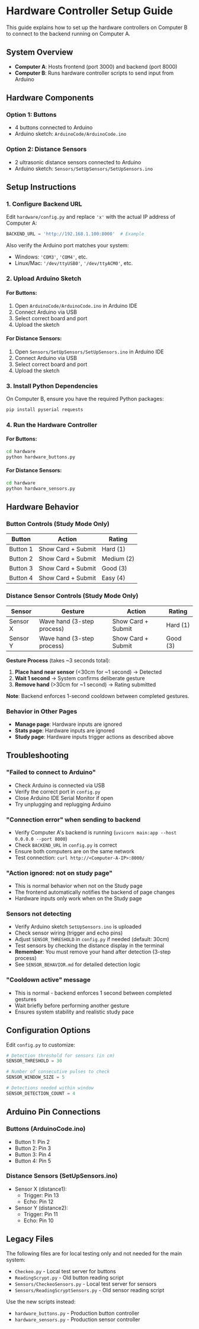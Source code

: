# Hardware Controller Setup Guide

This guide explains how to set up the hardware controllers on Computer B to connect to the backend running on Computer A.

## System Overview

- **Computer A**: Hosts frontend (port 3000) and backend (port 8000)
- **Computer B**: Runs hardware controller scripts to send input from Arduino

## Hardware Components

### Option 1: Buttons
- 4 buttons connected to Arduino
- Arduino sketch: `ArduinoCode/ArduinoCode.ino`

### Option 2: Distance Sensors
- 2 ultrasonic distance sensors connected to Arduino
- Arduino sketch: `Sensors/SetUpSensors/SetUpSensors.ino`

## Setup Instructions

### 1. Configure Backend URL

Edit `hardware/config.py` and replace `'x'` with the actual IP address of Computer A:

```python
BACKEND_URL = 'http://192.168.1.100:8000'  # Example
```

Also verify the Arduino port matches your system:
- Windows: `'COM3'`, `'COM4'`, etc.
- Linux/Mac: `'/dev/ttyUSB0'`, `'/dev/ttyACM0'`, etc.

### 2. Upload Arduino Sketch

#### For Buttons:
1. Open `ArduinoCode/ArduinoCode.ino` in Arduino IDE
2. Connect Arduino via USB
3. Select correct board and port
4. Upload the sketch

#### For Distance Sensors:
1. Open `Sensors/SetUpSensors/SetUpSensors.ino` in Arduino IDE
2. Connect Arduino via USB
3. Select correct board and port
4. Upload the sketch

### 3. Install Python Dependencies

On Computer B, ensure you have the required Python packages:

```bash
pip install pyserial requests
```

### 4. Run the Hardware Controller

#### For Buttons:
```bash
cd hardware
python hardware_buttons.py
```

#### For Distance Sensors:
```bash
cd hardware
python hardware_sensors.py
```

## Hardware Behavior

### Button Controls (Study Mode Only)

| Button | Action | Rating |
|--------|--------|--------|
| Button 1 | Show Card + Submit | Hard (1) |
| Button 2 | Show Card + Submit | Medium (2) |
| Button 3 | Show Card + Submit | Good (3) |
| Button 4 | Show Card + Submit | Easy (4) |

### Distance Sensor Controls (Study Mode Only)

| Sensor | Gesture | Action | Rating |
|--------|---------|--------|--------|
| Sensor X | Wave hand (3-step process) | Show Card + Submit | Hard (1) |
| Sensor Y | Wave hand (3-step process) | Show Card + Submit | Good (3) |

**Gesture Process** (takes ~3 seconds total):
1. **Place hand near sensor** (<30cm for ~1 second) → Detected
2. **Wait 1 second** → System confirms deliberate gesture
3. **Remove hand** (>30cm for ~1 second) → Rating submitted

**Note**: Backend enforces 1-second cooldown between completed gestures.

### Behavior in Other Pages
- **Manage page**: Hardware inputs are ignored
- **Stats page**: Hardware inputs are ignored
- **Study page**: Hardware inputs trigger actions as described above

## Troubleshooting

### "Failed to connect to Arduino"
- Check Arduino is connected via USB
- Verify the correct port in `config.py`
- Close Arduino IDE Serial Monitor if open
- Try unplugging and replugging Arduino

### "Connection error" when sending to backend
- Verify Computer A's backend is running (`uvicorn main:app --host 0.0.0.0 --port 8000`)
- Check `BACKEND_URL` in `config.py` is correct
- Ensure both computers are on the same network
- Test connection: `curl http://<Computer-A-IP>:8000/`

### "Action ignored: not on study page"
- This is normal behavior when not on the Study page
- The frontend automatically notifies the backend of page changes
- Hardware inputs only work when on the Study page

### Sensors not detecting
- Verify Arduino sketch `SetUpSensors.ino` is uploaded
- Check sensor wiring (trigger and echo pins)
- Adjust `SENSOR_THRESHOLD` in `config.py` if needed (default: 30cm)
- Test sensors by checking the distance display in the terminal
- **Remember**: You must remove your hand after detection (3-step process)
- See `SENSOR_BEHAVIOR.md` for detailed detection logic

### "Cooldown active" message
- This is normal - backend enforces 1 second between completed gestures
- Wait briefly before performing another gesture
- Ensures system stability and realistic study pace

## Configuration Options

Edit `config.py` to customize:

```python
# Detection threshold for sensors (in cm)
SENSOR_THRESHOLD = 30

# Number of consecutive pulses to check
SENSOR_WINDOW_SIZE = 5

# Detections needed within window
SENSOR_DETECTION_COUNT = 4
```

## Arduino Pin Connections

### Buttons (ArduinoCode.ino)
- Button 1: Pin 2
- Button 2: Pin 3
- Button 3: Pin 4
- Button 4: Pin 5

### Distance Sensors (SetUpSensors.ino)
- Sensor X (distance1):
  - Trigger: Pin 13
  - Echo: Pin 12
- Sensor Y (distance2):
  - Trigger: Pin 11
  - Echo: Pin 10

## Legacy Files

The following files are for local testing only and not needed for the main system:
- `Checkeo.py` - Local test server for buttons
- `ReadingScrypt.py` - Old button reading script
- `Sensors/CheckeoSensors.py` - Local test server for sensors
- `Sensors/ReadingScryptSensors.py` - Old sensor reading script

Use the new scripts instead:
- `hardware_buttons.py` - Production button controller
- `hardware_sensors.py` - Production sensor controller

